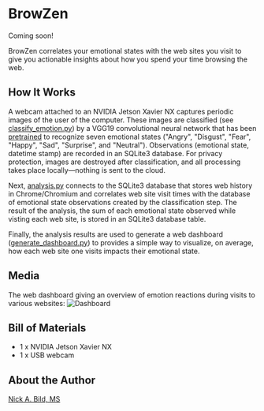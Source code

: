 # BrowZen

Coming soon!

BrowZen correlates your emotional states with the web sites you visit to give you actionable insights about how you spend your time browsing the web.

## How It Works

A webcam attached to an NVIDIA Jetson Xavier NX captures periodic images of the user of the computer.  These images are classified (see [classify_emotion.py](https://github.com/nickbild/browzen/blob/main/classify_emotion.py)) by a VGG19 convolutional neural network that has been [pretrained](https://github.com/WuJie1010/Facial-Expression-Recognition.Pytorch) to recognize seven emotional states ("Angry", "Disgust", "Fear", "Happy", "Sad", "Surprise", and "Neutral").  Observations (emotional state, datetime stamp) are recorded in an SQLite3 database.  For privacy protection, images are destroyed after classification, and all processing takes place locally—nothing is sent to the cloud.

Next, [analysis.py](https://github.com/nickbild/browzen/blob/main/analysis.py) connects to the SQLite3 database that stores web history in Chrome/Chromium and correlates web site visit times with the database of emotional state observations created by the classification step.  The result of the analysis, the sum of each emotional state observed while visting each web site, is stored in an SQLite3 database table.

Finally, the analysis results are used to generate a web dashboard ([generate_dashboard.py](https://github.com/nickbild/browzen/blob/main/generate_dashboard.py)) to provides a simple way to visualize, on average, how each web site one visits impacts their emotional state.

## Media

The web dashboard giving an overview of emotion reactions during visits to various websites:
![Dashboard](https://raw.githubusercontent.com/nickbild/browzen/main/media/browzen_dashboard_sm.png)

## Bill of Materials

- 1 x NVIDIA Jetson Xavier NX
- 1 x USB webcam

## About the Author

[Nick A. Bild, MS](https://nickbild79.firebaseapp.com/#!/)

